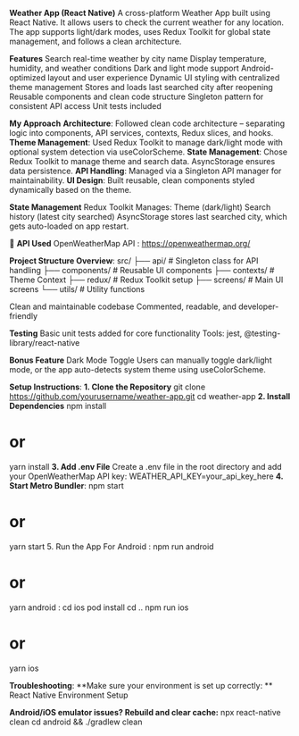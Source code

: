 **Weather App (React Native)**
A cross-platform Weather App built using React Native. It allows users to check the current weather for any location. The app supports light/dark modes, uses Redux Toolkit for global state management, and follows a clean architecture.

**Features**
Search real-time weather by city name
Display temperature, humidity, and weather conditions
Dark and light mode support
Android-optimized layout and user experience
Dynamic UI styling with centralized theme management
Stores and loads last searched city after reopening
Reusable components and clean code structure
Singleton pattern for consistent API access
Unit tests included

**My Approach**
**Architecture**: Followed clean code architecture – separating logic into components, API services, contexts, Redux slices, and hooks.
**Theme Management**: Used Redux Toolkit to manage dark/light mode with optional system detection via useColorScheme.
**State Management**: Chose Redux Toolkit to manage theme and search data. AsyncStorage ensures data persistence.
**API Handling**: Managed via a Singleton API manager for maintainability.
**UI Design**: Built reusable, clean components styled dynamically based on the theme.

**State Management**
Redux Toolkit
Manages:
Theme (dark/light)
Search history (latest city searched)
AsyncStorage stores last searched city, which gets auto-loaded on app restart.


🔗 **API Used**
OpenWeatherMap API : https://openweathermap.org/

**Project Structure Overview**:
src/
├── api/                 # Singleton class for API handling
├── components/          # Reusable UI components
├── contexts/            # Theme Context
├── redux/               # Redux Toolkit setup
├── screens/             # Main UI screens
└── utils/               # Utility functions

Clean and maintainable codebase
Commented, readable, and developer-friendly

**Testing**
Basic unit tests added for core functionality
Tools: jest, @testing-library/react-native

**Bonus Feature**
Dark Mode Toggle
Users can manually toggle dark/light mode, or the app auto-detects system theme using useColorScheme.

**Setup Instructions**:
**1. Clone the Repository**
git clone https://github.com/yourusername/weather-app.git
cd weather-app
**2. Install Dependencies**
npm install
# or
yarn install
**3. Add .env File**
Create a .env file in the root directory and add your OpenWeatherMap API key:
WEATHER_API_KEY=your_api_key_here
**4. Start Metro Bundler**:
npm start
# or
yarn start
5. Run the App
For Android : npm run android
# or
yarn android : 
cd ios
pod install
cd ..
npm run ios
# or
yarn ios


**Troubleshooting**:
**Make sure your environment is set up correctly: **
React Native Environment Setup

**Android/iOS emulator issues? Rebuild and clear cache:**
npx react-native clean
cd android && ./gradlew clean
